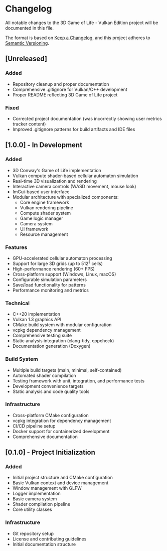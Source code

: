 # Changelog

All notable changes to the 3D Game of Life - Vulkan Edition project will be documented in this file.

The format is based on [Keep a Changelog](https://keepachangelog.com/en/1.0.0/),
and this project adheres to [Semantic Versioning](https://semver.org/spec/v2.0.0.html).

## [Unreleased]

### Added
- Repository cleanup and proper documentation
- Comprehensive .gitignore for Vulkan/C++ development
- Proper README reflecting 3D Game of Life project

### Fixed
- Corrected project documentation (was incorrectly showing user metrics tracker content)
- Improved .gitignore patterns for build artifacts and IDE files

## [1.0.0] - In Development

### Added
- 3D Conway's Game of Life implementation
- Vulkan compute shader-based cellular automaton simulation
- Real-time 3D visualization and rendering
- Interactive camera controls (WASD movement, mouse look)
- ImGui-based user interface
- Modular architecture with specialized components:
  - Core engine framework
  - Vulkan rendering pipeline
  - Compute shader system
  - Game logic manager
  - Camera system
  - UI framework
  - Resource management

### Features
- GPU-accelerated cellular automaton processing
- Support for large 3D grids (up to 512³ cells)
- High-performance rendering (60+ FPS)
- Cross-platform support (Windows, Linux, macOS)
- Configurable simulation parameters
- Save/load functionality for patterns
- Performance monitoring and metrics

### Technical
- C++20 implementation
- Vulkan 1.3 graphics API
- CMake build system with modular configuration
- vcpkg dependency management
- Comprehensive testing suite
- Static analysis integration (clang-tidy, cppcheck)
- Documentation generation (Doxygen)

### Build System
- Multiple build targets (main, minimal, self-contained)
- Automated shader compilation
- Testing framework with unit, integration, and performance tests
- Development convenience targets
- Static analysis and code quality tools

### Infrastructure
- Cross-platform CMake configuration
- vcpkg integration for dependency management
- CI/CD pipeline setup
- Docker support for containerized development
- Comprehensive documentation

## [0.1.0] - Project Initialization

### Added
- Initial project structure and CMake configuration
- Basic Vulkan context and device management
- Window management with GLFW
- Logger implementation
- Basic camera system
- Shader compilation pipeline
- Core utility classes

### Infrastructure
- Git repository setup
- License and contributing guidelines
- Initial documentation structure 